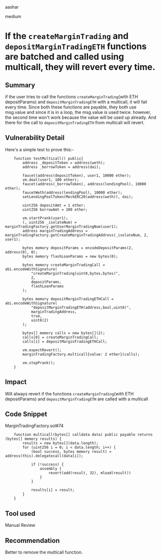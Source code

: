 aashar

medium

# If the `createMarginTrading` and `depositMarginTradingETH` functions are batched and called using multicall, they will revert every time.

## Summary
if the user tries to call the functions `createMarginTrading`(with ETH depositParams) and `depositMarginTradingETH` with a multicall, it will fail every time. Since both these functions are payable, they both use msg.value and since it is in a loop, the msg.value is used twice. however, the second time won't work because the value will be used up already. And there for the call to `depositMarginTradingETH` from multicall will revert.

## Vulnerability Detail
Here's a simple test to prove this:-
```solidity
    function testMulticall() public{
        address _depositToken = address(weth);
        address _borrowToken = address(dai);

        faucet(address(depositToken), user1, 10000 ether);
        vm.deal(user1, 100 ether);
        faucet(address(_borrowToken), address(lendingPool), 10000 ether);
        faucetWeth(address(lendingPool), 10000 ether);
        setLendingPoolToken(MockERC20(address(weth)), dai);

        uint256 depositAmt = 1 ether;
        uint256 borrowAmt = 100 ether;

        vm.startPrank(user1);
        (, uint256 _isolateNum) = marginTradingFactory.getUserMarginTradingNum(user1);
        address marginTradingAddress = marginTradingFactory.getCreateMarginTradingAddress(_isolateNum, 2, user1);

        bytes memory depositParams = encodeDepositParams(2, address(0), 0);
        bytes memory flashLoanParams = new bytes(0);

        bytes memory createMarginTradingCall = abi.encodeWithSignature(
            "createMarginTrading(uint8,bytes,bytes)",
            2,
            depositParams,
            flashLoanParams
        );

        bytes memory depositMarginTradingETHCall = abi.encodeWithSignature(
            "depositMarginTradingETH(address,bool,uint8)",
            marginTradingAddress,
            true,
            uint8(2)
        );

        bytes[] memory calls = new bytes[](2);
        calls[0] = createMarginTradingCall;
        calls[1] = depositMarginTradingETHCall;

        vm.expectRevert();
        marginTradingFactory.multicall{value: 2 ether}(calls);
        
        vm.stopPrank();
    }
```

## Impact
Will always revert if the functions `createMarginTrading`(with ETH depositParams) and `depositMarginTradingETH` are called with a multicall

## Code Snippet
MarginTradingFactory.sol#74
```solidity
    function multicall(bytes[] calldata data) public payable returns (bytes[] memory results) {
        results = new bytes[](data.length);
        for (uint256 i = 0; i < data.length; i++) {
            (bool success, bytes memory result) = address(this).delegatecall(data[i]);

            if (!success) {
                assembly {
                    revert(add(result, 32), mload(result))
                }
            }

            results[i] = result;
        }
    }
```

## Tool used

Manual Review

## Recommendation
Better to remove the multicall function.